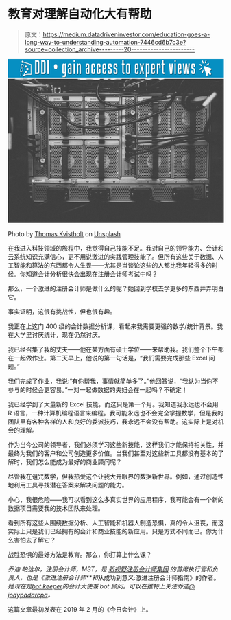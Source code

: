 # 教育对理解自动化大有帮助

> 原文：<https://medium.datadriveninvestor.com/education-goes-a-long-way-to-understanding-automation-7446cd6b7c3e?source=collection_archive---------20----------------------->

[![](img/79ddb984a6d50280bf2c8ff54b062680.png)](http://www.track.datadriveninvestor.com/1B9E)![](img/a9441e694fb688e75dea132d669306f4.png)

Photo by [Thomas Kvistholt](https://unsplash.com/@freeche?utm_source=medium&utm_medium=referral) on [Unsplash](https://unsplash.com?utm_source=medium&utm_medium=referral)

在我进入科技领域的旅程中，我觉得自己技能不足。我对自己的领导能力、会计和云系统知识充满信心，更不用说激进的实践管理技能了。但所有这些关于数据、人工智能和算法的东西都令人生畏——尤其是当谈论这些的人都比我年轻得多的时候。你知道会计分析很快会出现在注册会计师考试中吗？

那么，一个激进的注册会计师是做什么的呢？她回到学校去学更多的东西并弄明白它。

事实证明，这很有挑战性，但也很有趣。

我正在上这门 400 级的会计数据分析课，看起来我需要更强的数学/统计背景。我在大学里讨厌统计，现在仍然讨厌。

我已经召集了我的丈夫——他在某方面有硕士学位——来帮助我。我们整个下午都在一起做作业。第二天早上，他说的第一句话是，“我们需要完成那些 Excel 问题。”

我们完成了作业，我说:“有你帮我，事情就简单多了。”他回答说，“我认为当你不参与的时候会更容易。”一对一起做数据的夫妇会在一起吗？不确定！

我已经学到了大量新的 Excel 技能，而这只是第一个月。我知道我永远也不会用 R 语言，一种计算机编程语言来编程。我可能永远也不会完全掌握数学，但是我的团队里有各种各样的人和良好的委派技巧，我永远不会没有帮助。这实际上是对机会的理解。

作为当今公司的领导者，我们必须学习这些新技能，这样我们才能保持相关性，并最终为我们的客户和公司创造更多价值。当我们甚至对这些新工具都没有基本的了解时，我们怎么能成为最好的商业顾问呢？

尽管我在诅咒数学，但我热爱这个让我大开眼界的数据新世界。例如，通过创造性地利用工具寻找潜在答案来解决问题的能力。

小心，我很危险——我可以看到这么多真实世界的应用程序，我可能会有一个新的数据项目需要我的技术团队来处理。

看到所有这些人围绕数据分析、人工智能和机器人制造恐惧，真的令人沮丧，而这实际上只是我们已经拥有的会计和商业技能的新应用。只是方式不同而已。你为什么害怕去了解它？

战胜恐惧的最好方法是教育。那么，你打算上什么课？

*乔迪·帕达尔，注册会计师，MST，是* [*新视野注册会计师集团*](https://www.newvisioncpagroup.com/) *的首席执行官和负责人，也是《激进注册会计师**和*从成功到意义:激进注册会计师指南》的作者。*她现在是*[*bot keeper*](https://www.botkeeper.com/jody-padar-radical)*的会计大使兼 bot 顾问。可以在推特上关注乔迪*[*@ jodypadarcpa*](https://twitter.com/JodyPadarCPA)*。*

这篇文章最初发表在 2019 年 2 月的《今日会计》上。